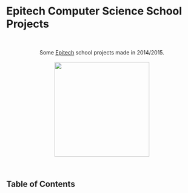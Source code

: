 # Epitech Computer Science School Projects
<br/>
<p align="center">
Some <a href="http://www.epitech.eu">Epitech</a> school projects made in 2014/2015.
<br/><br/>
<img src="https://upload.wikimedia.org/wikipedia/commons/thumb/2/2d/Epitech.png/1598px-Epitech.png" width="250">
</p>
<br/>

<a name="top"></a>

## Table of Contents 
